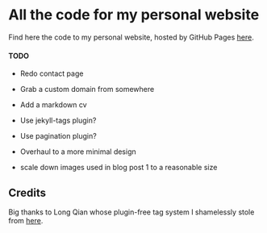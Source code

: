 # All the code for my personal website

Find here the code to my personal website, hosted by GitHub Pages [here](https://jpmacmanus.github.io/).

#### TODO

- Redo contact page

- Grab a custom domain from somewhere

- Add a markdown cv

- Use jekyll-tags plugin?

- Use pagination plugin?

- Overhaul to a more minimal design

- scale down images used in blog post 1 to a reasonable size

## Credits

Big thanks to Long Qian whose plugin-free tag system I shamelessly stole from [here](http://longqian.me/2017/02/09/github-jekyll-tag/).
